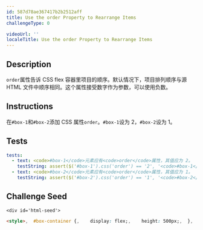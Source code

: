 ```yaml
---
id: 587d78ae367417b2b2512aff
title: Use the order Property to Rearrange Items
challengeType: 0

videoUrl: ''
localeTitle: Use the order Property to Rearrange Items
---
```


## Description
<section id='description'>
<code>order</code>属性告诉 CSS flex 容器里项目的顺序。默认情况下，项目排列顺序与源 HTML 文件中顺序相同。这个属性接受数字作为参数，可以使用负数。
</section>

## Instructions
<section id='instructions'>
在<code>#box-1</code>和<code>#box-2</code>添加 CSS 属性<code>order</code>。<code>#box-1</code>设为 2，<code>#box-2</code>设为 1。
</section>

## Tests
<section id='tests'>

```yml
tests:
  - text: <code>#box-1</code>元素应有<code>order</code>属性，其值应为 2。
    testString: assert($('#box-1').css('order') == '2', '<code>#box-1</code>元素应有<code>order</code>属性，其值应为 2。');
  - text: <code>#box-2</code>元素应有<code>order</code>属性，其值应为 1。
    testString: assert($('#box-2').css('order') == '1', '<code>#box-2</code>元素应有<code>order</code>属性，其值应为 1。');

```

</section>

## Challenge Seed
<section id='challengeSeed'>

    <div id='html-seed'>
```html
<style>,  #box-container {,    display: flex;,    height: 500px;,  },  #box-1 {,    background-color: dodgerblue;,    ,    height: 200px;,    width: 200px;,  },,  #box-2 {,    background-color: orangered;,    ,    height: 200px;,    width: 200px;,  },</style>,,<div id="box-container">,  <div id="box-1"></div>,  <div id="box-2"></div>,</div>
```





</div>





</section>

              